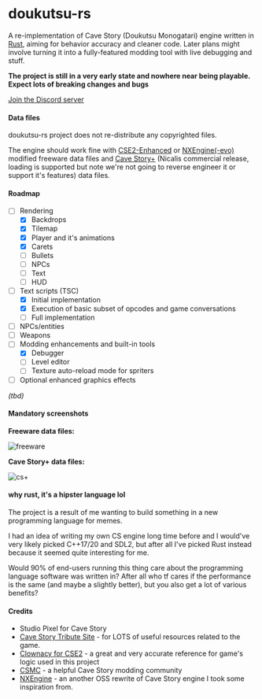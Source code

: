 # doukutsu-rs

A re-implementation of Cave Story (Doukutsu Monogatari) engine written in [Rust](https://www.rust-lang.org/), aiming for behavior accuracy and cleaner code.
Later plans might involve turning it into a fully-featured modding tool with live debugging and stuff.

**The project is still in a very early state and nowhere near being playable. Expect lots of breaking changes and bugs**

[Join the Discord server](https://discord.gg/fbRsNNB)

#### Data files

doukutsu-rs project does not re-distribute any copyrighted files. 

The engine should work fine with [CSE2-Enhanced](https://github.com/Clownacy/CSE2) or [NXEngine(-evo)](https://github.com/nxengine/nxengine-evo) modified freeware data files and [Cave Story+](https://www.nicalis.com/games/cavestory+) (Nicalis commercial release, loading is supported but note we're not going to reverse engineer it or support it's features) data files.

#### Roadmap

- [ ] Rendering
  - [x] Backdrops
  - [x] Tilemap
  - [x] Player and it's animations
  - [x] Carets
  - [ ] Bullets
  - [ ] NPCs
  - [ ] Text
  - [ ] HUD
- [ ] Text scripts (TSC)
  - [x] Initial implementation
  - [x] Execution of basic subset of opcodes and game conversations
  - [ ] Full implementation
- [ ] NPCs/entities
- [ ] Weapons
- [ ] Modding enhancements and built-in tools
  - [x] Debugger
  - [ ] Level editor
  - [ ] Texture auto-reload mode for spriters
- [ ] Optional enhanced graphics effects

*(tbd)*

#### Mandatory screenshots

**Freeware data files:**

![freeware](https://i.imgur.com/oCduSsy.png)

**Cave Story+ data files:**

![cs+](https://i.imgur.com/8qbfkeb.png)

#### why rust, it's a hipster language lol

The project is a result of me wanting to build something in a new programming language for memes.

I had an idea of writing my own CS engine long time before and I would've very likely picked C++17/20 and SDL2, but after 
all I've picked Rust instead because it seemed quite interesting for me.

Would 90% of end-users running this thing care about the programming language software was written in? After all who tf cares if the performance is the same (and maybe a slightly better), but you also get a lot of various benefits?

#### Credits

- Studio Pixel for Cave Story 
- [Cave Story Tribute Site](https://cavestory.org) - for LOTS of useful resources related to the game. 
- [Clownacy for CSE2](https://github.com/Clownacy/CSE2) - a great and very accurate reference for game's logic used in this project
- [CSMC](https://discord.gg/xRsWpz6) - a helpful Cave Story modding community
- [NXEngine](https://github.com/nxengine/nxengine-evo) - an another OSS rewrite of Cave Story engine I took some inspiration from.
